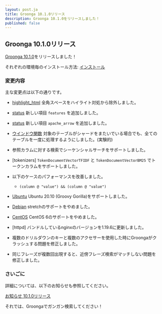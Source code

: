 ```yaml
---
layout: post.ja
title: Groonga 10.1.0リリース
description: Groonga 10.1.0をリリースしました！
published: false
---
```


## Groonga 10.1.0リリース

[Groonga 10.1.0](/ja/docs/news.html#release-10-1-0)をリリースしました！

それぞれの環境毎のインストール方法: [インストール](/ja/docs/install.html)

### 変更内容

主な変更点は以下の通りです。

  * [highlight_html](/ja/docs/reference/functions/highlight_html.html) 全角スペースをハイライト対処から除外しました。

  * [status](/ja/docs/reference/commands/status.html) 新しい項目 ``features`` を追加しました。

  * [status](/ja/docs/reference/commands/status.html) 新しい項目 ``apache_arrow`` を追加しました。

  * [ウインドウ関数](/ja/docs/reference/window_function.html) 対象のテーブルがシャードをまたいでいる場合でも、全てのテーブルを一度に処理するようにしました。(実験的)

  * 参照カラムに対する検索でシーケンシャルサーチをサポートしました。

  * [tokenizers] ``TokenDocumentVectorTFIDF`` と ``TokenDocumentVectorBM25`` でトークンカラムをサポートしました。

  * 以下のケースのパフォーマンスを改善しました。

    * ``(column @ "value") && (column @ "value")``

  * [Ubuntu](/ja/docs/install/ubuntu.html) Ubuntu 20.10 (Groovy Gorilla)をサポートしました。

  * [Debian](/ja/docs/install/debian.html) stretchのサポートをやめました。

  * [CentOS](/ja/docs/install/centos.html) CentOS 6のサポートをやめました。

  * [httpd] バンドルしているnginxのバージョンを1.19.6に更新しました。

  * 複数のドリルダウンのキーと複数のアクセサーを使用した時にGroongaがクラッシュする問題を修正しました。

  * 同じフレーズが複数回出現すると、近傍フレーズ検索がマッチしない問題を修正しました。

### さいごに

詳細については、以下のお知らせも参照してください。

[お知らせ 10.1.0リリース](/ja/docs/news.html#release-10-1-0)

それでは、Groongaでガンガン検索してください！
